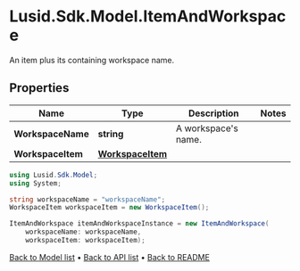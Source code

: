# Lusid.Sdk.Model.ItemAndWorkspace
An item plus its containing workspace name.

## Properties

Name | Type | Description | Notes
------------ | ------------- | ------------- | -------------
**WorkspaceName** | **string** | A workspace&#39;s name. | 
**WorkspaceItem** | [**WorkspaceItem**](WorkspaceItem.md) |  | 

```csharp
using Lusid.Sdk.Model;
using System;

string workspaceName = "workspaceName";
WorkspaceItem workspaceItem = new WorkspaceItem();

ItemAndWorkspace itemAndWorkspaceInstance = new ItemAndWorkspace(
    workspaceName: workspaceName,
    workspaceItem: workspaceItem);
```

[Back to Model list](../README.md#documentation-for-models) &#8226; [Back to API list](../README.md#documentation-for-api-endpoints) &#8226; [Back to README](../README.md)
